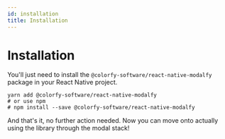 ```yaml
---
id: installation
title: Installation
---
```


# Installation

You'll just need to install the `@colorfy-software/react-native-modalfy` package in your React Native project.

```text
yarn add @colorfy-software/react-native-modalfy
# or use npm
# npm install --save @colorfy-software/react-native-modalfy
```

And that's it, no further action needed. Now you can move onto actually using the library through the modal stack!

